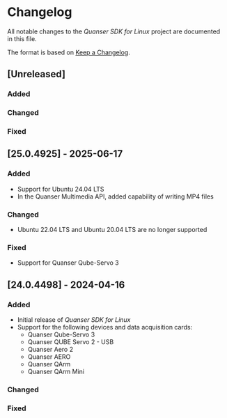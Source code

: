# Changelog
All notable changes to the *Quanser SDK for Linux* project are documented in this file.

The format is based on [Keep a Changelog](https://keepachangelog.com/en/1.1.0/).


## [Unreleased]
### Added

### Changed

### Fixed

## [25.0.4925] - 2025-06-17
### Added
- Support for Ubuntu 24.04 LTS 
- In the Quanser Multimedia API, added capability of writing MP4 files

### Changed
- Ubuntu 22.04 LTS and Ubuntu 20.04 LTS are no longer supported 

### Fixed
- Support for Quanser Qube-Servo 3


## [24.0.4498] - 2024-04-16
### Added
- Initial release of *Quanser SDK for Linux*
- Support for the following devices and data acquisition cards:
    - Quanser Qube-Servo 3
    - Quanser QUBE Servo 2 - USB
    - Quanser Aero 2
    - Quanser AERO
    - Quanser QArm
    - Quanser QArm Mini 

### Changed

### Fixed
